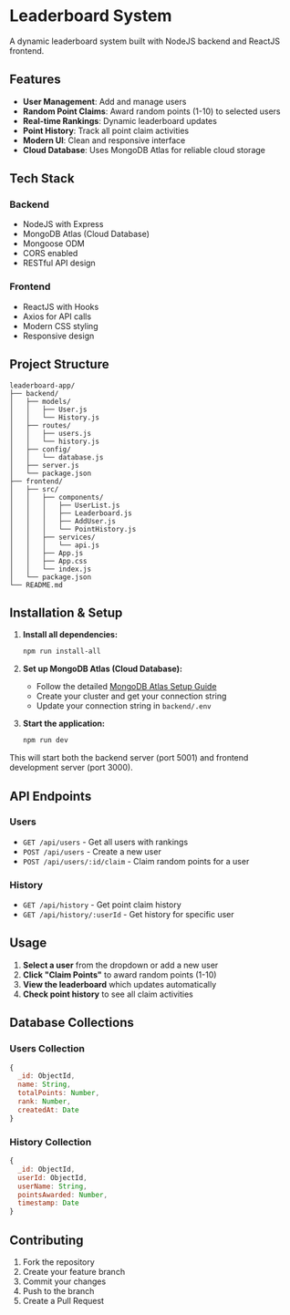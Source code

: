 # Leaderboard System

A dynamic leaderboard system built with NodeJS backend and ReactJS frontend.


## Features

- **User Management**: Add and manage users
- **Random Point Claims**: Award random points (1-10) to selected users
- **Real-time Rankings**: Dynamic leaderboard updates
- **Point History**: Track all point claim activities
- **Modern UI**: Clean and responsive interface
- **Cloud Database**: Uses MongoDB Atlas for reliable cloud storage

## Tech Stack

### Backend
- NodeJS with Express
- MongoDB Atlas (Cloud Database)
- Mongoose ODM
- CORS enabled
- RESTful API design

### Frontend
- ReactJS with Hooks
- Axios for API calls
- Modern CSS styling
- Responsive design

## Project Structure

```
leaderboard-app/
├── backend/
│   ├── models/
│   │   ├── User.js
│   │   └── History.js
│   ├── routes/
│   │   ├── users.js
│   │   └── history.js
│   ├── config/
│   │   └── database.js
│   ├── server.js
│   └── package.json
├── frontend/
│   ├── src/
│   │   ├── components/
│   │   │   ├── UserList.js
│   │   │   ├── Leaderboard.js
│   │   │   ├── AddUser.js
│   │   │   └── PointHistory.js
│   │   ├── services/
│   │   │   └── api.js
│   │   ├── App.js
│   │   ├── App.css
│   │   └── index.js
│   └── package.json
└── README.md
```

## Installation & Setup

1. **Install all dependencies:**
   ```bash
   npm run install-all
   ```

2. **Set up MongoDB Atlas (Cloud Database):**
   - Follow the detailed [MongoDB Atlas Setup Guide](./MONGODB_ATLAS_SETUP.md)
   - Create your cluster and get your connection string
   - Update your connection string in `backend/.env`

3. **Start the application:**
   ```bash
   npm run dev
   ```

This will start both the backend server (port 5001) and frontend development server (port 3000).

## API Endpoints

### Users
- `GET /api/users` - Get all users with rankings
- `POST /api/users` - Create a new user
- `POST /api/users/:id/claim` - Claim random points for a user

### History
- `GET /api/history` - Get point claim history
- `GET /api/history/:userId` - Get history for specific user

## Usage

1. **Select a user** from the dropdown or add a new user
2. **Click "Claim Points"** to award random points (1-10)
3. **View the leaderboard** which updates automatically
4. **Check point history** to see all claim activities

## Database Collections

### Users Collection
```javascript
{
  _id: ObjectId,
  name: String,
  totalPoints: Number,
  rank: Number,
  createdAt: Date
}
```

### History Collection
```javascript
{
  _id: ObjectId,
  userId: ObjectId,
  userName: String,
  pointsAwarded: Number,
  timestamp: Date
}
```

## Contributing

1. Fork the repository
2. Create your feature branch
3. Commit your changes
4. Push to the branch
5. Create a Pull Request

